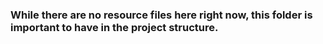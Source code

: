 ### While there are no resource files here right now, this folder is important to have in the project structure.